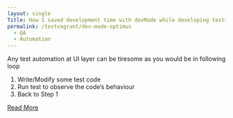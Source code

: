 ```yaml
---
layout: single
Title: How I saved development time with devMode while developing tests with Optimus
permalink: /testvagrant/dev-mode-optimus
  - QA
  - Automation
---
```


Any test automation at UI layer can be tiresome as you would be in following loop
1. Write/Modify some test code
2. Run test to observe the code’s behaviour
3. Back to Step 1

[Read More](https://medium.com/testvagrant/how-i-saved-development-time-with-devmode-while-developing-tests-with-optimus-6a8657b26c19)